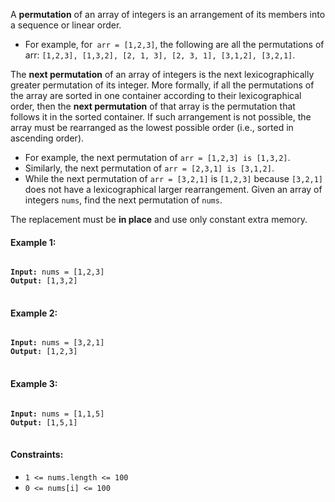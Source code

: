 A **permutation** of an array of integers is an arrangement of its members into a sequence or linear order.

- For example, for` arr = [1,2,3]`, the following are all the permutations of arr: `[1,2,3], [1,3,2], [2, 1, 3], [2, 3, 1], [3,1,2], [3,2,1]`.

The **next permutation** of an array of integers is the next lexicographically greater permutation of its integer. More formally, if all the permutations of the array are sorted in one container according to their lexicographical order, then the **next permutation** of that array is the permutation that follows it in the sorted container. If such arrangement is not possible, the array must be rearranged as the lowest possible order (i.e., sorted in ascending order).

- For example, the next permutation of `arr = [1,2,3] is [1,3,2]`.
- Similarly, the next permutation of `arr = [2,3,1] is [3,1,2]`.
- While the next permutation of `arr = [3,2,1]` is `[1,2,3]` because `[3,2,1]` does not have a lexicographical larger rearrangement.
Given an array of integers `nums`, find the next permutation of `nums`.

The replacement must be **in place** and use only constant extra memory.
 

#### Example 1:

<pre>
<code>
<b>Input:</b> nums = [1,2,3]
<b>Output:</b> [1,3,2]
</code>
</pre>

#### Example 2:

<pre>
<code>
<b>Input:</b> nums = [3,2,1]
<b>Output:</b> [1,2,3]
</code>
</pre>

#### Example 3:

<pre>
<code>
<b>Input:</b> nums = [1,1,5]
<b>Output:</b> [1,5,1]
</code>
</pre>
 

#### Constraints:

- `1 <= nums.length <= 100`
- `0 <= nums[i] <= 100`
